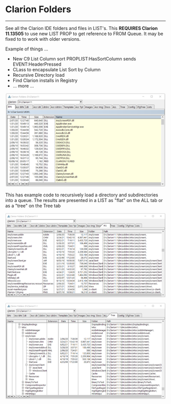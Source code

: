 # Clarion Folders
 -------------------------
See all the Clarion IDE folders and files in LIST's. 
 This **REQUIRES Clarion 11.13505** to use new LIST PROP to get reference to FROM Queue.
 It may be fixed to to work with older versions.

Example of things ...

* New C9 List Column sort PROPLIST:HasSortColumn sends EVENT:HeaderPressed
* CLass to encapsulate List Sort by Column
* Recursive Directory load
* Find Clarion installs in Registry
* ... more ...
 
![Screen Shot](images/readme1.png)

This has example code to recursively load a directory and subdirectories into a queue. 
 The results are presented in a LIST as "flat" on the ALL tab or as a "tree" on the Tree tab

![Screen Shot](images/readme2.png)

![Screen Shot](images/readme3.png)

